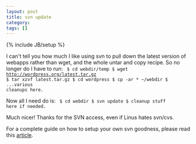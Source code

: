 ```yaml
---
layout: post
title: svn update
category: 
tags: []
---
```

{% include JB/setup %}

I can't tell you how much I like using svn to pull down the latest version of webapps rather than wget, and the whole untar and copy recipe.  So no longer do I have to run:
<code>
$ cd webdir/temp
$ wget http://wordpress.org/latest.tar.gz
$ tar xzvf latest.tar.gz
$ cd wordpress
$ cp -ar * ~/webdir
$ ...various cleanups here.
</code>

Now all I need do is:
<code>
$ cd webdir
$ svn update
$ cleanup stuff here if needed.
</code>

Much nicer!  Thanks for the SVN access, even if Linus hates svn/cvs.

For a complete guide on how to setup your own svn goodness, please read this <a href="http://codex.wordpress.org/Installing/Updating_WordPress_with_Subversion" title="WordPress with SVN" target="_blank">article</a>.
